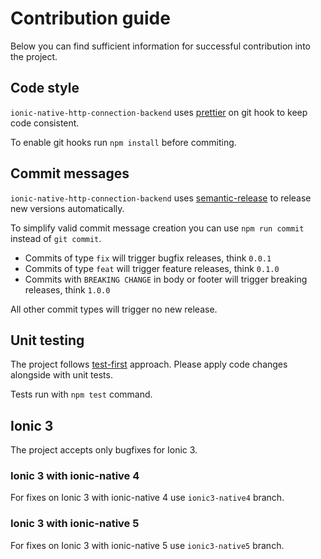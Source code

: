 # Contribution guide

Below you can find sufficient information for successful contribution into the project.

## Code style

`ionic-native-http-connection-backend` uses [prettier](https://github.com/prettier/prettier) on git hook to keep code consistent.

To enable git hooks run `npm install` before commiting.

## Commit messages

`ionic-native-http-connection-backend` uses [semantic-release](https://github.com/semantic-release/semantic-release) to release new versions automatically.

To simplify valid commit message creation you can use `npm run commit` instead of `git commit`.

*  Commits of type `fix` will trigger bugfix releases, think `0.0.1`
*  Commits of type `feat` will trigger feature releases, think `0.1.0`
*  Commits with `BREAKING CHANGE` in body or footer will trigger breaking releases, think `1.0.0`

All other commit types will trigger no new release.

## Unit testing

The project follows [test-first](http://www.extremeprogramming.org/rules/testfirst.html) approach. Please apply code changes alongside with unit tests.

Tests run with `npm test` command.

## Ionic 3

The project accepts only bugfixes for Ionic 3.

### Ionic 3 with ionic-native 4

For fixes on Ionic 3 with ionic-native 4 use `ionic3-native4` branch.

### Ionic 3 with ionic-native 5

For fixes on Ionic 3 with ionic-native 5 use `ionic3-native5` branch.
